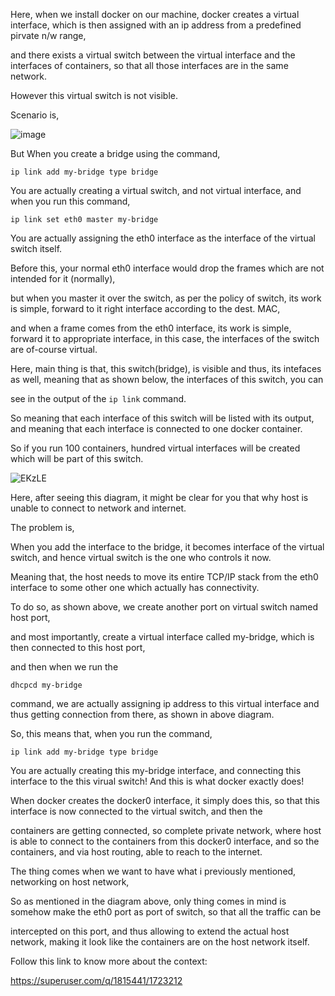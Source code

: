 Here, when we install docker on our machine, docker creates a virtual interface, which is then assigned with an ip address from a predefined pirvate n/w range,

and there exists a virtual switch between the virtual interface and the interfaces of containers, so that all those interfaces are in the same network.

However this virtual switch is not visible.

Scenario is,

![image](https://github.com/VaradBelwalkar/helpful-tutorials/assets/86964576/96cd6891-03db-4baf-8a87-5b331052caec)





But When you create a bridge using the command,
```
ip link add my-bridge type bridge
```

You are actually creating a virtual switch, and not virtual interface, 
and when you run this command,

```
ip link set eth0 master my-bridge
```

You are actually assigning the eth0 interface as the interface of the virtual switch itself.

Before this, your normal eth0 interface would drop the frames which are not intended for it (normally),

but when you master it over the switch, as per the policy of switch, its work is simple, forward to it right interface according to the dest. MAC,

and when a frame comes from the eth0 interface, its work is simple, forward it to appropriate interface, in this case, the interfaces of the switch are of-course
virtual.

Here, main thing is that, this switch(bridge), is visible and thus, its intefaces as well, meaning that as shown below, the interfaces of this switch, you can

see in the output of the ``` ip link ``` command.

So meaning that each interface of this switch will be listed with its output, and meaning that each interface is connected to one docker container.

So if you run 100 containers, hundred virtual interfaces will be created which will be part of this switch.

![EKzLE](https://github.com/VaradBelwalkar/helpful-tutorials/assets/86964576/27d5b8e8-f410-45a8-83b5-1c0f74b08242)



Here, after seeing this diagram, it might be clear for you that why host is unable to connect to network and internet.

The problem is, 

When you add the interface to the bridge, it becomes interface of the virtual switch, and hence virtual switch is the one who controls it now.

Meaning that, the host needs to move its entire TCP/IP stack from the eth0 interface to some other one which actually has connectivity.

To do so, as shown above, we create another port on virtual switch named host port, 

and most importantly, create a virtual interface called my-bridge, which is then connected to this host port,

and then when we run the 

```dhcpcd my-bridge``` 

command, we are actually assigning ip address to this virtual interface and thus getting connection from there, as shown in above diagram.

So, this means that, when you run the command,

```
ip link add my-bridge type bridge
```

You are actually creating this my-bridge interface, and connecting this interface to the this virual switch!
And this is what docker exactly does!

When docker creates the docker0 interface, it simply does this, so that this interface is now connected to the virtual switch, and then the 

containers are getting connected, so complete private network, where host is able to connect to the containers from this docker0 interface, and so the containers, and via host routing, able to reach to the internet.


The thing comes when we want to have what i previously mentioned, networking on host network, 

So as mentioned in the diagram above, only thing comes in mind is somehow make the eth0 port as port of switch, so that all the traffic can be

intercepted on this port, and thus allowing to extend the actual host network, making it look like the containers are on the host network itself.

Follow this link to know more about the context: 

https://superuser.com/q/1815441/1723212

































